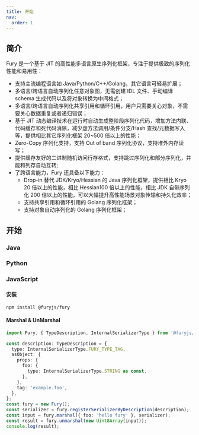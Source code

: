 ```yaml
---
title: 开始
nav:
  order: 1
---
```


## 简介

Fury 是一个基于 JIT 的高性能多语言原生序列化框架，专注于提供极致的序列化性能和易用性：

- 支持主流编程语言如 Java/Python/C++/Golang，其它语言可轻易扩展；
- 多语言/跨语言自动序列化任意对象图，无需创建 IDL 文件、手动编译 schema 生成代码以及将对象转换为中间格式；
- 多语言/跨语言自动序列化共享引用和循环引用，用户只需要关心对象，不需要关心数据重复或者递归错误；
- 基于 JIT 动态编译技术在运行时自动生成整阶段序列化代码，增加方法内联、代码缓存和死代码消除，减少虚方法调用/条件分支/Hash 查找/元数据写入等，提供相比其它序列化框架 20~500 倍以上的性能；
- Zero-Copy 序列化支持，支持 Out of band 序列化协议，支持堆外内存读写；
- 提供缓存友好的二进制随机访问行存格式，支持跳过序列化和部分序列化，并能和列存自动互转;
- 了跨语言能力，Fury 还具备以下能力：
  - Drop-in 替代 JDK/Kryo/Hessian 的 Java 序列化框架，提供相比 Kryo 20 倍以上的性能，相比 Hessian100 倍以上的性能，相比 JDK 自带序列化 200 倍以上的性能，可以大幅提升高性能场景对象传输和持久化效率；
  - 支持共享引用和循环引用的 Golang 序列化框架；
  - 支持对象自动序列化的 Golang 序列化框架；

## 开始

### Java

### Python

### JavaScript

#### 安装

```shell
npm install @furyjs/fury
```

#### Marshal & UnMarshal

```typescript
import Fury, { TypeDescription, InternalSerializerType } from '@furyjs/fury';

const description: TypeDescription = {
  type: InternalSerializerType.FURY_TYPE_TAG,
  asObject: {
    props: {
      foo: {
        type: InternalSerializerType.STRING as const,
      },
    },
    tag: 'example.foo',
  },
};
const fury = new Fury();
const serializer = fury.registerSerializerByDescription(description);
const input = fury.marshal({ foo: 'hello fury' }, serializer);
const result = fury.unmarshal(new Uint8Array(input));
console.log(result);
```
